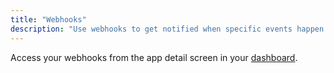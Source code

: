 ```yaml
---
title: "Webhooks"
description: "Use webhooks to get notified when specific events happen relating to your app."
---
```


Access your webhooks from the app detail screen in your [dashboard](https://whop.com/dashboard/developer/).
